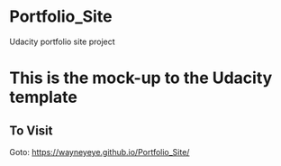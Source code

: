 # Portfolio_Site
Udacity portfolio site project

# This is the mock-up to the Udacity template

## To Visit

Goto: https://wayneyeye.github.io/Portfolio_Site/
